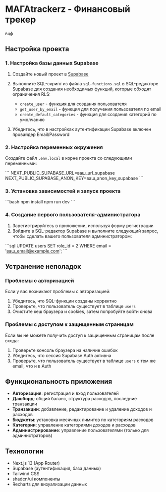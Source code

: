 # МАГАtrackerz - Финансовый трекер

вцф

## Настройка проекта

### 1. Настройка базы данных Supabase

1. Создайте новый проект в [Supabase](https://supabase.com)
2. Выполните SQL-скрипт из файла `sql-functions.sql` в SQL-редакторе Supabase для создания необходимых функций, которые обходят ограничения RLS:

   - `create_user` - функция для создания пользователя
   - `get_user_by_email` - функция для получения пользователя по email
   - `create_default_categories` - функция для создания категорий по умолчанию

3. Убедитесь, что в настройках аутентификации Supabase включен провайдер Email/Password

### 2. Настройка переменных окружения

Создайте файл `.env.local` в корне проекта со следующими переменными:

\`\`\`
NEXT_PUBLIC_SUPABASE_URL=ваш_url_supabase
NEXT_PUBLIC_SUPABASE_ANON_KEY=ваш_anon_key_supabase
\`\`\`

### 3. Установка зависимостей и запуск проекта

\`\`\`bash
npm install
npm run dev
\`\`\`

### 4. Создание первого пользователя-администратора

1. Зарегистрируйтесь в приложении, используя форму регистрации
2. Войдите в SQL-редактор Supabase и выполните следующий запрос, чтобы сделать вашего пользователя администратором:

\`\`\`sql
UPDATE users SET role_id = 2 WHERE email = 'ваш_email@example.com';
\`\`\`

## Устранение неполадок

### Проблемы с авторизацией

Если у вас возникают проблемы с авторизацией:

1. Убедитесь, что SQL-функции созданы корректно
2. Проверьте, что пользователь существует в таблице `users`
3. Очистите кеш браузера и cookies, затем попробуйте войти снова

### Проблемы с доступом к защищенным страницам

Если вы не можете получить доступ к защищенным страницам после входа:

1. Проверьте консоль браузера на наличие ошибок
2. Убедитесь, что сессия Supabase Auth активна
3. Проверьте, что пользователь существует в таблице `users` с тем же email, что и в Auth

## Функциональность приложения

- **Авторизация**: регистрация и вход пользователей
- **Дашборд**: общий баланс, структура расходов, последние транзакции
- **Транзакции**: добавление, редактирование и удаление доходов и расходов
- **Бюджеты**: установка месячных лимитов по категориям расходов
- **Категории**: управление категориями доходов и расходов
- **Администрирование**: управление пользователями (только для администраторов)

## Технологии

- Next.js 13 (App Router)
- Supabase (аутентификация, база данных)
- Tailwind CSS
- shadcn/ui компоненты
- Recharts для визуализации данных
